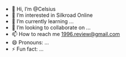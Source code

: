 - 👋 Hi, I’m @Celsius
- 👀 I’m interested in Silkroad Online 
- 🌱 I’m currently learning ...
- 💞️ I’m looking to collaborate on ...
- 📫 How to reach me 1996.review@gmail.com
- 😄 Pronouns: ...
- ⚡ Fun fact: ...

<!---
CELSIUSVN/CELSIUSVN is a ✨ special ✨ repository because its `README.md` (this file) appears on your GitHub profile.
You can click the Preview link to take a look at your changes.
--->
